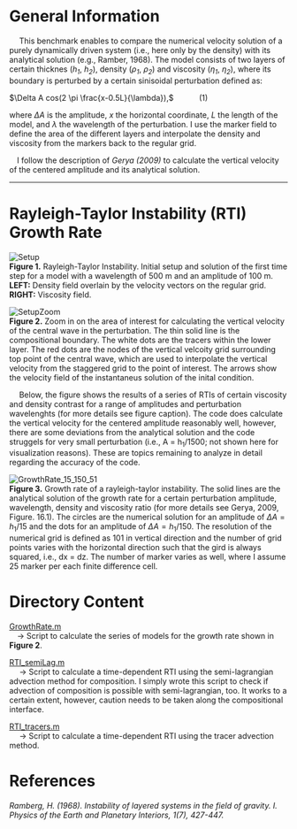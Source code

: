 # General Information

&emsp; This benchmark enables to compare the numerical velocity solution of a purely dynamically driven system (i.e., here only by the density) with its analytical solution (e.g., Ramber, 1968). The model consists of two layers of certain thicknes (*h<sub>1</sub>*, *h<sub>2</sub>*), density (*ρ<sub>1</sub>*, *ρ<sub>2</sub>*) and viscosity (*η<sub>1</sub>*, *η<sub>2</sub>*), where its boundary is perturbed by a certain sinisoidal perturbation defined as: 

$\Delta A cos(2 \pi \frac{x-0.5L}{\lambda}),$&emsp;&emsp;&emsp; (1)

where $\Delta A$ is the amplitude, *x* the horizontal coordinate, *L* the length of the model, and $\lambda$ the wavelength of the perturbation. I use the marker field to define the area of the different layers and interpolate the density and viscosity from the markers back to the regular grid. 

&emsp;I follow the description of *Gerya (2009)* to calculate the vertical velocity of the centered amplitude and its analytical solution. 

-------------------------------------------------------------------------------

# Rayleigh-Taylor Instability (RTI) Growth Rate

![Setup](https://github.com/LukasFuchs/FDCSGm/assets/25866942/107fd9e6-e00a-4fc8-bc33-396b9cd85a5b)<br>
**Figure 1.** Rayleigh-Taylor Instability. Initial setup and solution of the first time step for a model with a wavelength of 500 m and an amplitude of 100 m. **LEFT:** Density field overlain by the velocity vectors on the regular grid. **RIGHT:** Viscosity field. 

![SetupZoom](https://github.com/LukasFuchs/FDCSGm/assets/25866942/8a51eb05-920a-4f92-85b9-c6aa9f059afb)<br>
**Figure 2.** Zoom in on the area of interest for calculating the vertical velocity of the central wave in the perturbation. The thin solid line is the compositional boundary. The white dots are the tracers within the lower layer. The red dots are the nodes of the vertical velcoity grid surrounding top point of the central wave, which are used to interpolate the vertical velocity from the staggered grid to the point of interest. The arrows show the velocity field of the instantaneus solution of the inital condition. 

&emsp; Below, the figure shows the results of a series of RTIs of certain viscosity and density contrast for a range of amplitudes and perturbation wavelenghts (for more details see figure caption). The code does calculate the vertical velocity for the centered amplitude reasonably well, however, there are some deviations from the analytical solution and the code struggels for very small perturbation (i.e., A = h<sub>1</sub>/1500; not shown here for visualization reasons). These are topics remaining to analyze in detail regarding the accuracy of the code. 

![GrowthRate_15_150_51](https://github.com/LukasFuchs/FDCSGm/assets/25866942/1dfa3f04-03f3-43ca-8e81-d6ba6c56c8b1)<br>
**Figure 3.** Growth rate of a rayleigh-taylor instability. The solid lines are the analytical solution of the growth rate for a certain perturbation amplitude, wavelength, density and viscosity ratio (for more details see Gerya, 2009, Figure. 16.1). The circles are the numerical solution for an amplitude of $\Delta A = h_1/15$ and the dots for an amplitude of $\Delta A = h_1/150$. The resolution of the numerical grid is defined as 101 in vertical direction and the number of grid points varies with the horizontal direction such that the gird is always squared, i.e., dx = dz. The number of marker varies as well, where I assume 25 marker per each finite difference cell.

# Directory Content 
[GrowthRate.m](https://github.com/LukasFuchs/FDCSGm/blob/main/Benchmark/RTI/GrowthRate.m)<br>
&emsp;-> Script to calculate the series of models for the growth rate shown in **Figure 2**. 

[RTI_semiLag.m](https://github.com/LukasFuchs/FDCSGm/blob/main/Benchmark/RTI/RTI_semiLag.m)<br>
&emsp; -> Script to calculate a time-dependent RTI using the semi-lagrangian advection method for composition. I simply wrote this script to check if advection of composition is possible with semi-lagrangian, too. It works to a certain extent, however, caution needs to be taken along the compositional interface. 

[RTI_tracers.m](https://github.com/LukasFuchs/FDCSGm/blob/main/Benchmark/RTI/RTI_tracers.m)<br>
&emsp; -> Script to calculate a time-dependent RTI using the tracer advection method. 

# References 

*Ramberg, H. (1968). Instability of layered systems in the field of gravity. I. Physics of the Earth and Planetary Interiors, 1(7), 427-447.*
